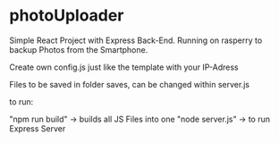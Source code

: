# photoUploader
Simple React Project with Express Back-End. Running on rasperry to backup Photos from the Smartphone. 

Create own config.js just like the template with your IP-Adress

Files to be saved in folder saves, can be changed within server.js

to run:

"npm run build" -> builds all JS Files into one
"node server.js" -> to run Express Server
